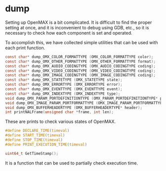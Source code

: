 # dump

Setting up OpenMAX is a bit complicated. It is difficult to find the proper setting at once, and it is inconvenient to debug using GDB, etc., so it is necessary to check how each component is set and operated.

To accomplish this, we have collected simple utilities that can be used with each print function.

```c
const char* dump_OMX_COLOR_FORMATTYPE (OMX_COLOR_FORMATTYPE color);
const char* dump_OMX_OTHER_FORMATTYPE (OMX_OTHER_FORMATTYPE format);
const char* dump_OMX_AUDIO_CODINGTYPE (OMX_AUDIO_CODINGTYPE coding);
const char* dump_OMX_VIDEO_CODINGTYPE (OMX_VIDEO_CODINGTYPE coding);
const char* dump_OMX_IMAGE_CODINGTYPE (OMX_IMAGE_CODINGTYPE coding);
const char* dump_OMX_STATETYPE (OMX_STATETYPE state);
const char* dump_OMX_ERRORTYPE (OMX_ERRORTYPE error);
const char* dump_OMX_EVENTTYPE (OMX_EVENTTYPE event);
const char* dump_OMX_INDEXTYPE (OMX_INDEXTYPE type);
void dump_OMX_PARAM_PORTDEFINITIONTYPE (OMX_PARAM_PORTDEFINITIONTYPE* port);
void dump_OMX_IMAGE_PARAM_PORTFORMATTYPE (OMX_IMAGE_PARAM_PORTFORMATTYPE* port);
void dump_OMX_BUFFERHEADERTYPE (OMX_BUFFERHEADERTYPE* header);
int printNALFrame(unsigned char *frame, int len);
```
These are prints to check various states of OpenMAX.

```c
#define DECLARE_TIME(timeval)
#define START_TIME(timeval)
#define STOP_TIME(timeval)
#define PRINT_EXECUTION_TIME(timeval)

uint64_t GetTimeStamp();
```

It is a function that can be used to partially check execution time.


